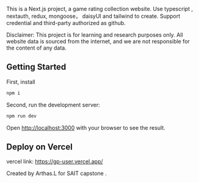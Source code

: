 This is a Next.js project, a game rating collection website. Use typescript , nextauth, redux, mongoose， daisyUI and tailwind to create.
Support credential and third-party authorized as github.

Disclaimer: This project is for learning and research purposes only. All website data is sourced from the internet, and we are not responsible for the content of any data.

## Getting Started

First, install

```bash
npm i
```

Second, run the development server:

```bash
npm run dev

```

Open [http://localhost:3000](http://localhost:3000) with your browser to see the result.

## Deploy on Vercel

vercel link: https://gp-user.vercel.app/

Created by Arthas.L for SAIT capstone .
